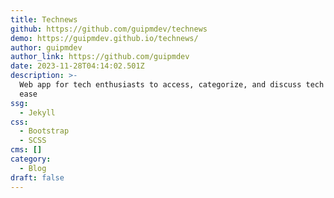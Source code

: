 ```yaml
---
title: Technews
github: https://github.com/guipmdev/technews
demo: https://guipmdev.github.io/technews/
author: guipmdev
author_link: https://github.com/guipmdev
date: 2023-11-28T04:14:02.501Z
description: >-
  Web app for tech enthusiasts to access, categorize, and discuss tech news with
  ease
ssg:
  - Jekyll
css:
  - Bootstrap
  - SCSS
cms: []
category:
  - Blog
draft: false
---
```

